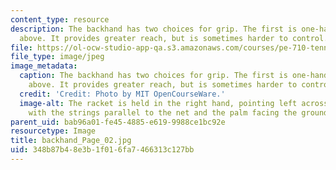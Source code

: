 ```yaml
---
content_type: resource
description: The backhand has two choices for grip. The first is one-handed, and shown
  above. It provides greater reach, but is sometimes harder to control.
file: https://ol-ocw-studio-app-qa.s3.amazonaws.com/courses/pe-710-tennis-spring-2007/348b87b48e3b1f016fa7466313c127bb_backhand_Page_02.jpg
file_type: image/jpeg
image_metadata:
  caption: The backhand has two choices for grip. The first is one-handed, and shown
    above. It provides greater reach, but is sometimes harder to control.
  credit: 'Credit: Photo by MIT OpenCourseWare.'
  image-alt: The racket is held in the right hand, pointing left across the body,
    with the strings parallel to the net and the palm facing the ground.
parent_uid: bab96a01-fe45-4885-e619-9988ce1bc92e
resourcetype: Image
title: backhand_Page_02.jpg
uid: 348b87b4-8e3b-1f01-6fa7-466313c127bb
---
```

